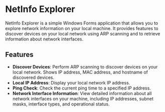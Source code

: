 # NetInfo Explorer

NetInfo Explorer is a simple Windows Forms application that allows you to explore network information on your local machine. It provides features to discover devices on your local network using ARP scanning and to retrieve information about network interfaces.

## Features

- **Discover Devices**: Perform ARP scanning to discover devices on your local network. Shows IP address, MAC address, and hostname of discovered devices.
- **Local IP Address**: Display your local network IP address.
- **Ping Check**: Check the current ping time to a specified IP address.
- **Network Interface Information**: View detailed information about all network interfaces on your machine, including IP addresses, subnet masks, interface types, and operational status.
